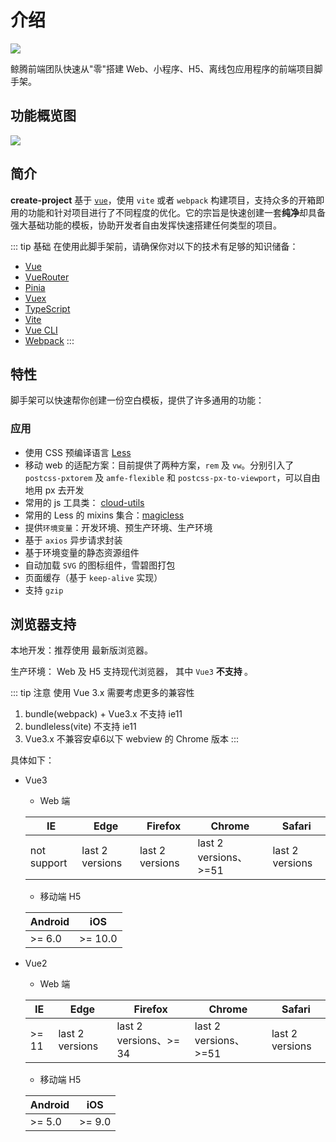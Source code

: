 # 介绍
 <a href="https://www.npmjs.com/package/@winner-fed/create-project" target="blank">
  <img src="https://img.shields.io/npm/v/@winner-fed/create-project" />
</a>

鲸腾前端团队快速从"零"搭建 Web、小程序、H5、离线包应用程序的前端项目脚手架。

## 功能概览图
<img src="https://gitee.com/cklwblove/win-ui-resource/raw/master/img/create-project.png"/>

## 简介
**create-project** 基于 [`vue`](https://vuejs.org/)，使用 `vite` 或者 `webpack` 构建项目，支持众多的开箱即用的功能和针对项目进行了不同程度的优化。它的宗旨是快速创建一套**纯净**却具备强大基础功能的模板，协助开发者自由发挥快速搭建任何类型的项目。

::: tip 基础
在使用此脚手架前，请确保你对以下的技术有足够的知识储备：

- [Vue](https://vuejs.org/)
- [VueRouter](https://router.vuejs.org/zh/)
- [Pinia](https://pinia.esm.dev/)
- [Vuex](https://vuex.vuejs.org/)
- [TypeScript](https://www.typescriptlang.org/)
- [Vite](https://vitejs.dev/)
- [Vue CLI](https://cli.vuejs.org/)
- [Webpack](https://webpack.js.org/)
  :::
  
## 特性
脚手架可以快速帮你创建一份空白模板，提供了许多通用的功能：

### 应用

- 使用 CSS 预编译语言 [Less](http://lesscss.org/)
- 移动 web 的适配方案：目前提供了两种方案，`rem` 及 `vw`。分别引入了 `postcss-pxtorem` 及 `amfe-flexible` 和 `postcss-px-to-viewport`，可以自由地用 px 去开发
- 常用的 js 工具类： [cloud-utils](https://cloud-templates.github.io/cloud-utils/)
- 常用的 Less 的 mixins 集合：[magicless](https://github.com/cloud-templates/magicless)
- 提供`环境变量`：开发环境、预生产环境、生产环境
- 基于 `axios` 异步请求封装
- 基于环境变量的静态资源组件
- 自动加载 `SVG` 的图标组件，雪碧图打包
- 页面缓存（基于 `keep-alive` 实现）
- 支持 `gzip`

## 浏览器支持

本地开发：推荐使用 <Badge text="Chrome" vertical="middle" /> 最新版浏览器。

生产环境： Web 及 H5 支持现代浏览器，
其中 `Vue3` **不支持 <Badge type="danger" text="IE" vertical="middle" />**。

::: tip 注意
使用 Vue 3.x 需要考虑更多的兼容性
1. bundle(webpack) + Vue3.x 不支持 ie11
2. bundleless(vite) 不支持 ie11
3. Vue3.x 不兼容安卓6以下 webview 的 Chrome 版本
:::
   
具体如下：
- Vue3
    - Web 端
    
    | IE          | Edge            | Firefox         | Chrome          | Safari          |
    | ----------- | --------------- | --------------- | --------------- | --------------- |
    | not support | last 2 versions | last 2 versions | last 2 versions、>=51 | last 2 versions |

    - 移动端 H5
    
    | Android          | iOS            |
    | ----------- | --------------- |
    | >= 6.0 | >= 10.0 |

- Vue2
    - Web 端
    
    | IE          | Edge            | Firefox         | Chrome          | Safari          |
    | ----------- | --------------- | --------------- | --------------- | --------------- |
    | >= 11 | last 2 versions | last 2 versions、>= 34 | last 2 versions、>=51 | last 2 versions |
    
    - 移动端 H5
    
    | Android          | iOS            |
    | ----------- | --------------- | 
    | >= 5.0 | >= 9.0 |

